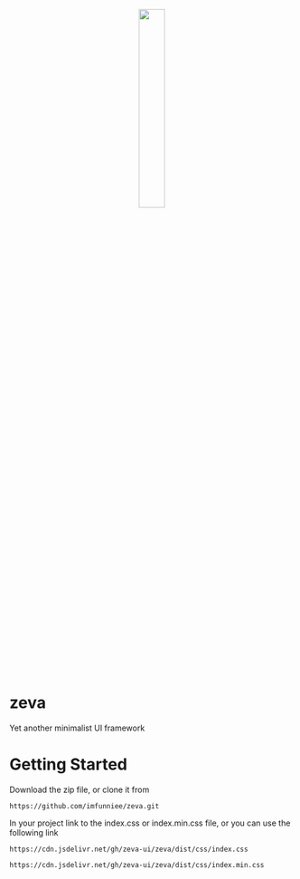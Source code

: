 <p align="center">
  <img src="https://imfunniee.github.io/zeva/image/zeva.png" width="30%">
</p>

# zeva
Yet another minimalist UI framework

# Getting Started

Download the zip file, or clone it from 
```
https://github.com/imfunniee/zeva.git
```  

In your project link to the index.css or index.min.css file, or you can use the following link 
```
https://cdn.jsdelivr.net/gh/zeva-ui/zeva/dist/css/index.css
```
```
https://cdn.jsdelivr.net/gh/zeva-ui/zeva/dist/css/index.min.css
```

